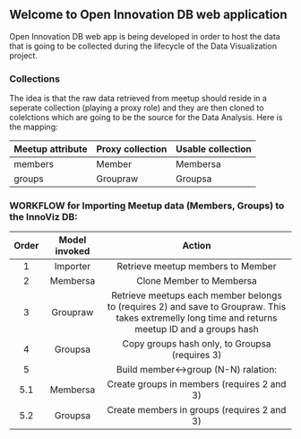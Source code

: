 ## Welcome to Open Innovation DB web application

Open Innovation DB web app is being developed in order to host the data that is going to be collected during the lifecycle of the Data Visualization project.

### Collections

The idea is that the raw data retrieved from meetup should reside in a seperate collection (playing a proxy role) and they are then cloned to colelctions which are going to be the source for the Data Analysis.
Here is the mapping:

Meetup attribute | Proxy collection | Usable collection
-----------------|------------------|------------------
members|Member|Membersa
groups|Groupraw|Groupsa


### WORKFLOW for Importing Meetup data (Members, Groups) to the InnoViz DB:
 Order | Model invoked | Action
:-------:|:---------------:|:--------:
1|Importer|Retrieve meetup members to Member
2|Membersa|Clone Member to Membersa
3|Groupraw|Retrieve meetups each member belongs to (requires 2) and save to Groupraw. This takes extremelly long time and returns meetup ID and a groups hash
4|Groupsa|Copy groups hash only, to Groupsa (requires 3)
5|| Build member<->group (N-N) ralation:
	5.1|Membersa| Create groups in members (requires 2 and 3)
	5.2|Groupsa| Create members in groups (requires 2 and 3)